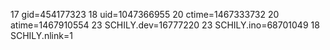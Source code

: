 17 gid=454177323
18 uid=1047366955
20 ctime=1467333732
20 atime=1467910554
23 SCHILY.dev=16777220
23 SCHILY.ino=68701049
18 SCHILY.nlink=1
